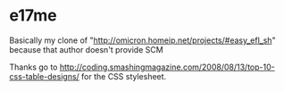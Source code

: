 e17me
=====

Basically my clone of "http://omicron.homeip.net/projects/#easy_efl_sh" because that author doesn't provide SCM

Thanks go to http://coding.smashingmagazine.com/2008/08/13/top-10-css-table-designs/ for the CSS stylesheet.
